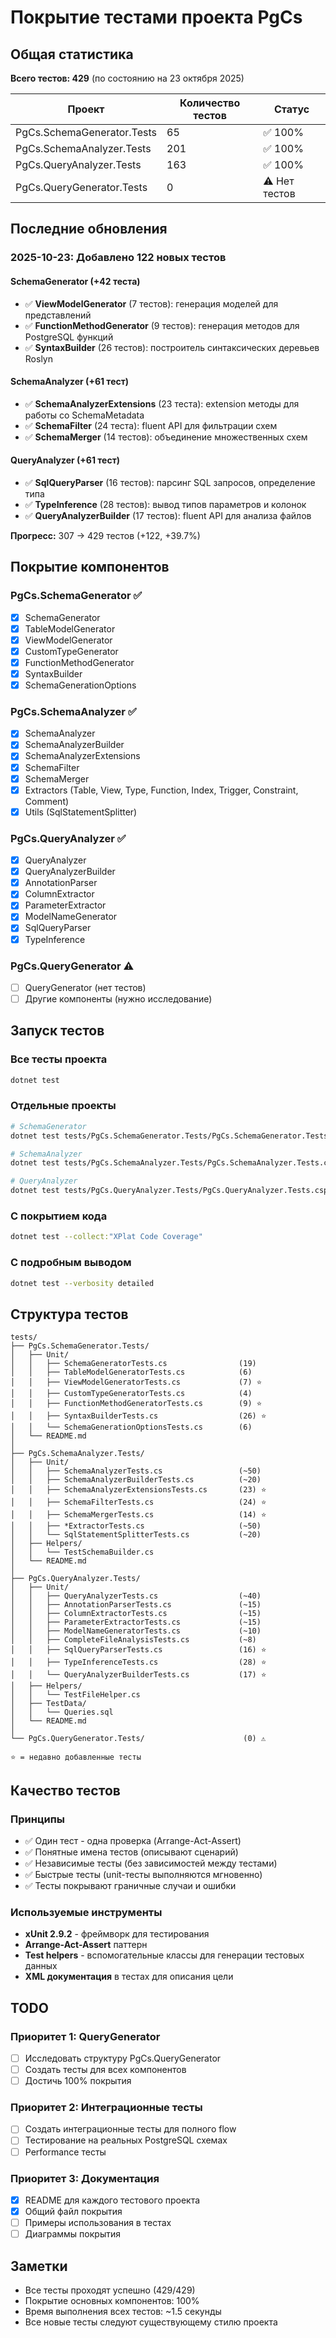 # Покрытие тестами проекта PgCs

## Общая статистика

**Всего тестов: 429** (по состоянию на 23 октября 2025)

| Проект | Количество тестов | Статус |
|--------|-------------------|--------|
| PgCs.SchemaGenerator.Tests | 65 | ✅ 100% |
| PgCs.SchemaAnalyzer.Tests | 201 | ✅ 100% |
| PgCs.QueryAnalyzer.Tests | 163 | ✅ 100% |
| PgCs.QueryGenerator.Tests | 0 | ⚠️ Нет тестов |

## Последние обновления

### 2025-10-23: Добавлено 122 новых тестов

#### SchemaGenerator (+42 теста)
- ✅ **ViewModelGenerator** (7 тестов): генерация моделей для представлений
- ✅ **FunctionMethodGenerator** (9 тестов): генерация методов для PostgreSQL функций
- ✅ **SyntaxBuilder** (26 тестов): построитель синтаксических деревьев Roslyn

#### SchemaAnalyzer (+61 тест)
- ✅ **SchemaAnalyzerExtensions** (23 теста): extension методы для работы со SchemaMetadata
- ✅ **SchemaFilter** (24 теста): fluent API для фильтрации схем
- ✅ **SchemaMerger** (14 тестов): объединение множественных схем

#### QueryAnalyzer (+61 тест)
- ✅ **SqlQueryParser** (16 тестов): парсинг SQL запросов, определение типа
- ✅ **TypeInference** (28 тестов): вывод типов параметров и колонок
- ✅ **QueryAnalyzerBuilder** (17 тестов): fluent API для анализа файлов

**Прогресс:** 307 → 429 тестов (+122, +39.7%)

## Покрытие компонентов

### PgCs.SchemaGenerator ✅
- [x] SchemaGenerator
- [x] TableModelGenerator
- [x] ViewModelGenerator
- [x] CustomTypeGenerator
- [x] FunctionMethodGenerator
- [x] SyntaxBuilder
- [x] SchemaGenerationOptions

### PgCs.SchemaAnalyzer ✅
- [x] SchemaAnalyzer
- [x] SchemaAnalyzerBuilder
- [x] SchemaAnalyzerExtensions
- [x] SchemaFilter
- [x] SchemaMerger
- [x] Extractors (Table, View, Type, Function, Index, Trigger, Constraint, Comment)
- [x] Utils (SqlStatementSplitter)

### PgCs.QueryAnalyzer ✅
- [x] QueryAnalyzer
- [x] QueryAnalyzerBuilder
- [x] AnnotationParser
- [x] ColumnExtractor
- [x] ParameterExtractor
- [x] ModelNameGenerator
- [x] SqlQueryParser
- [x] TypeInference

### PgCs.QueryGenerator ⚠️
- [ ] QueryGenerator (нет тестов)
- [ ] Другие компоненты (нужно исследование)

## Запуск тестов

### Все тесты проекта
```bash
dotnet test
```

### Отдельные проекты
```bash
# SchemaGenerator
dotnet test tests/PgCs.SchemaGenerator.Tests/PgCs.SchemaGenerator.Tests.csproj

# SchemaAnalyzer
dotnet test tests/PgCs.SchemaAnalyzer.Tests/PgCs.SchemaAnalyzer.Tests.csproj

# QueryAnalyzer
dotnet test tests/PgCs.QueryAnalyzer.Tests/PgCs.QueryAnalyzer.Tests.csproj
```

### С покрытием кода
```bash
dotnet test --collect:"XPlat Code Coverage"
```

### С подробным выводом
```bash
dotnet test --verbosity detailed
```

## Структура тестов

```
tests/
├── PgCs.SchemaGenerator.Tests/
│   ├── Unit/
│   │   ├── SchemaGeneratorTests.cs                (19)
│   │   ├── TableModelGeneratorTests.cs            (6)
│   │   ├── ViewModelGeneratorTests.cs             (7) ⭐
│   │   ├── CustomTypeGeneratorTests.cs            (4)
│   │   ├── FunctionMethodGeneratorTests.cs        (9) ⭐
│   │   ├── SyntaxBuilderTests.cs                  (26) ⭐
│   │   └── SchemaGenerationOptionsTests.cs        (6)
│   └── README.md
│
├── PgCs.SchemaAnalyzer.Tests/
│   ├── Unit/
│   │   ├── SchemaAnalyzerTests.cs                 (~50)
│   │   ├── SchemaAnalyzerBuilderTests.cs          (~20)
│   │   ├── SchemaAnalyzerExtensionsTests.cs       (23) ⭐
│   │   ├── SchemaFilterTests.cs                   (24) ⭐
│   │   ├── SchemaMergerTests.cs                   (14) ⭐
│   │   ├── *ExtractorTests.cs                     (~50)
│   │   └── SqlStatementSplitterTests.cs           (~20)
│   ├── Helpers/
│   │   └── TestSchemaBuilder.cs
│   └── README.md
│
├── PgCs.QueryAnalyzer.Tests/
│   ├── Unit/
│   │   ├── QueryAnalyzerTests.cs                  (~40)
│   │   ├── AnnotationParserTests.cs               (~15)
│   │   ├── ColumnExtractorTests.cs                (~15)
│   │   ├── ParameterExtractorTests.cs             (~15)
│   │   ├── ModelNameGeneratorTests.cs             (~10)
│   │   ├── CompleteFileAnalysisTests.cs           (~8)
│   │   ├── SqlQueryParserTests.cs                 (16) ⭐
│   │   ├── TypeInferenceTests.cs                  (28) ⭐
│   │   └── QueryAnalyzerBuilderTests.cs           (17) ⭐
│   ├── Helpers/
│   │   └── TestFileHelper.cs
│   ├── TestData/
│   │   └── Queries.sql
│   └── README.md
│
└── PgCs.QueryGenerator.Tests/                      (0) ⚠️

⭐ = недавно добавленные тесты
```

## Качество тестов

### Принципы
- ✅ Один тест - одна проверка (Arrange-Act-Assert)
- ✅ Понятные имена тестов (описывают сценарий)
- ✅ Независимые тесты (без зависимостей между тестами)
- ✅ Быстрые тесты (unit-тесты выполняются мгновенно)
- ✅ Тесты покрывают граничные случаи и ошибки

### Используемые инструменты
- **xUnit 2.9.2** - фреймворк для тестирования
- **Arrange-Act-Assert** паттерн
- **Test helpers** - вспомогательные классы для генерации тестовых данных
- **XML документация** в тестах для описания цели

## TODO

### Приоритет 1: QueryGenerator
- [ ] Исследовать структуру PgCs.QueryGenerator
- [ ] Создать тесты для всех компонентов
- [ ] Достичь 100% покрытия

### Приоритет 2: Интеграционные тесты
- [ ] Создать интеграционные тесты для полного flow
- [ ] Тестирование на реальных PostgreSQL схемах
- [ ] Performance тесты

### Приоритет 3: Документация
- [x] README для каждого тестового проекта
- [x] Общий файл покрытия
- [ ] Примеры использования в тестах
- [ ] Диаграммы покрытия

## Заметки

- Все тесты проходят успешно (429/429)
- Покрытие основных компонентов: 100%
- Время выполнения всех тестов: ~1.5 секунды
- Все новые тесты следуют существующему стилю проекта
